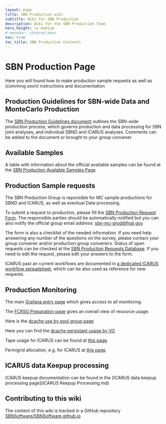 ```yaml
---
layout: page
title: SBN Production wiki
subtitle: Wiki for SBN Production
description: Wiki for the SBN Production Team
hero_height: is-medium
# menubar: sbnprod_menu
toc: true
toc_title: SBN Production Contents
---
```




SBN Production Page
==========================================

Here you will found how to make production sample requests as well as (comming soon) instructions and documentation


Production Guidelines for SBN-wide Data and MonteCarlo Production
--------------------------
The [SBN Production Guidelines document](https://docs.google.com/document/d/1ykYBhHZCHaak-JDuod9I3-GwetaiptGRgLGJG6zOKf4/edit?usp=sharing) outlines the SBN-wide production process, which governs production and data processing for SBN joint analyses, and individual SBND and ICARUS analyses. Comments can be added to the document or brought to your group convener. 


Available Samples 
--------------------------
A table with information about the official available samples can be found at the [SBN Production Available Samples Page](/sbn/sbnprod_wiki/sample)


Production Sample requests 
--------------------------

The SBN Production Group is reponsible for MC sample productions for SBND and ICARUS, as well as eventual Data processing. 

To submit a request to production, please fill the [SBN Production Request Form](https://forms.gle/V9XkhdwXj7FsxBj28). The responsible parties should be automatically notified but you can also notify the official group email address: [sbn-mc-prod@fnal.gov](sbn-mc-prod@fnal.gov)

The form is also a checklist of the needed information. If you need help answering any number of the questions on the survey, please contact your group convener and/or production group conveners. Status of open requests can be checked at the [SBN Production Requests Database](https://docs.google.com/spreadsheets/d/17mFPGsP7gw4GRLSCwIL15QrtUnLVri_2k2Wjzhd6Ork/edit?usp=sharing). If you need to edit the request, please edit your answers to the form.

ICARUS past an current workflows are documented in [a dedicated ICARUS workflow spreadsheet](https://docs.google.com/spreadsheets/d/1t1qmwQMaGWOJYcbG7TEu7vcdMHUN93k4gsvBhX5X5Vw), which can be also used as reference for new requests.


Production Monitoring
--------------------------

The main [Grafana entry page](https://fifemon.fnal.gov/monitor/d/000000185/fifemon-home?orgId=1) which gives access to all monitoring.

The [FCRSG Preparation page](https://fifemon.fnal.gov/monitor/d/r6UDhH-iz/fcrsg-prep?orgId=1) gives an overall view of resource usage.

Here is the [dcache use by pool group page](https://fifemon.fnal.gov/monitor/d/rflbgV-iz/dcache-by-poolgroup?orgId=1)

Here you can find the [dcache persistant usage by VO](https://lsvip.fnal.gov/monitor/d/000000175/dcache-persistent-usage-by-vo?orgId=1)

Tape usage for ICARUS can be found at [this page](https://fifemon.fnal.gov/monitor/d/BSnVdWDnk/tape-data?orgId=1&var-Experiment=icarus&var-FileFamily=All&from=now-1y&to=now).

Fermigrid allocation, e.g. for ICARUS at [this page](https://fifemon.fnal.gov/monitor/d/000000192/condor-group-quotas?orgId=1&var-pool=fifebatch&var-group=icarus).

ICARUS data Keepup processing
--------------------------
ICARUS keepup documentation can be found in the [ICARUS data keepup processing page](ICARUS Keepup Processing.md)

Contributing to this wiki
--------------------------
The content of this wiki is tracked in a GitHub repository [SBNSoftware/SBNSoftware.github.io](https://github.com/SBNSoftware/SBNSoftware.github.io)


